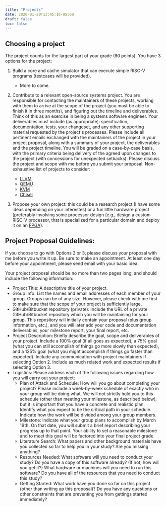 ```yaml
---
title: "Projects"
date: 2020-01-20T13:45:16-05:00
draft: false
toc: false
---
```

## Choosing a project

The project counts for the largest part of your grade (80 points).
You have 3 options for the project:
1. Build a core and cache simulator that can execute simple RISC-V programs (testcases will be provided).
    * More to come.

2. Contribute to a relevant open-source systems project. You are responsible for contacting the maintainers of these projects, working with them to arrive at the scope of the project (you must be able to finish it in three months), and figuring out the timeline and deliverables. Think of this as an exercise in being a systems software engineer. Your deliverables must include (as appropriate): specification, documentation, tests, your changeset, and any other supporting material requested by the project's processes. Please include all pertinent emails exchanged with the maintainers of the project in your project proposal, along with a summary of your project, the deliverables and the project timeline. You will be graded on a case-by-case basis, with the primary criteria being delivery of the agreed upon changes to the project (with concessions for unexpected setbacks). Please discuss the project and scope with me before you submit your proposal.
Non-exhaustive list of projects to consider:
    * [LLVM](https://llvm.org/OpenProjects.html)
    * [QEMU](https://wiki.qemu.org/Contribute)
    * [KVM](https://www.linux-kvm.org/page/TODO)
    * [Chisel](https://www.chisel-lang.org/chisel3/faqs.html#how-can-i-contribute-to-chisel)
3. Propose your own project: this could be a research project (I have some ideas depending on your interestes) or a fun little hardware project (preferably involving some processor design (e.g., design a custom RISC-V processor, that is specialized for a particular domain and deploy it on an [FPGA](https://joelw.id.au/FPGA/CheapFPGADevelopmentBoards)).


## Project Proposal Guidelines:
If you choose to go with Options 2 or 3, please discuss your proposal with me before you write it up. Be sure to make an appointment. At least one day before your appointment, please send email with your basic idea.

Your project proposal should be no more than two pages long, and should include the following information:
* Project Title: A descriptive title of your project.
* Group Info: List the names and email addresses of each member of your group. Groups can be of any size. However, please check with me first to make sure that the scope of your project is sufficiently large.
* GitHub/Bitbucket repository (private): Include the URL of a private GitHub/Bitbucket repository which you will be maintaining for your group. This repository will initially contain your proposal (plus group information, etc.), and you will later add your code and documentation deliverables, your milestone report, your final report, etc.
* Project Description: Briefly describe the goal, scope and deliverables of your project. Include a 100% goal (if all goes as expected), a 75% goal (what you can still accomplish of things go more slowly than expected), and a 125% goal (what you might accomplish if things go faster than expected). Include any communication with project maintainers if selecting Option 2. Include as much related work and expected results if selecting Option 3.
* Logistics: Please address each of the following issues regarding how you will carry out your project:
    * Plan of Attack and Schedule: How will you go about completing your project? Please include a week-by-week schedule of exactly who in your group will be doing what. We will not strictly hold you to this schedule (other than meeting your milestone, as described below), but it is important that you have a concrete and realistic plan. Identify what you expect to be the critical path in your schedule. Indicate how the work will be divided among your group members.
    * Milestone: Indicate what your group plans to accomplish by March 19th. On that date, you will submit a brief report describing your progress up to that point. Your ability to set a reasonable milestone and to meet this goal will be factored into your final project grade.
	* Literature Search: What papers and other background materials have you collected so far to help you in your study? Are you missing anything?
	* Resources Needed: What software will you need to conduct your study? Do you have a copy of this software already? (If not, how will you get it?) What hardware or machines will you need to run this software? Do you have all of the resources that you need to conduct this study?
	* Getting Started: What work have you done so far on this project (other than writing up this proposal)? Do you have any questions or other constraints that are preventing you from gettings started immediately?

